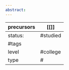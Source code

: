 ```yaml
---
abstract:
---
```

| precursors | [[]]     |
| ---------- | -------- |
| status:    | #studied |
| #tags      |          |
| level      | #college |
| type       | #        |

